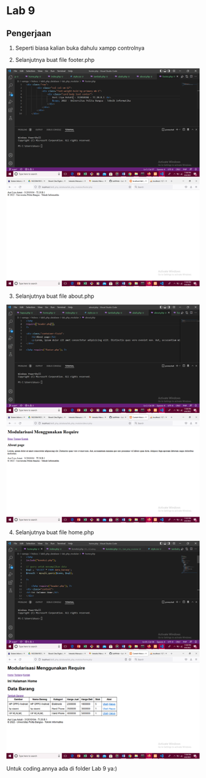 # Lab 9
## Pengerjaan

1. Seperti biasa kalian buka dahulu xampp controlnya

2. Selanjutnya buat file footer.php

![Screnshot(387).png](https://github.com/asriliya/Lab9dan10Web/blob/main/Lab9/pic/Screenshot%20(387).png)
![Screenshot(383).png](https://github.com/asriliya/Lab9dan10Web/blob/main/Lab9/pic/Screenshot%20(383).png)

3. Selanjutnya buat file about.php

![Screenshot(386).png](https://github.com/asriliya/Lab9dan10Web/blob/main/Lab9/pic/Screenshot%20(386).png)
![Screenshot(384)png](https://github.com/asriliya/Lab9dan10Web/blob/main/Lab9/pic/Screenshot%20(384).png)

4. Selanjutnya buat file home.php

![Screenshot(385).png](https://github.com/asriliya/Lab9dan10Web/blob/main/Lab9/pic/Screenshot%20(385).png)
![Screenshot(381).png](https://github.com/asriliya/Lab9dan10Web/blob/main/Lab9/pic/Screenshot%20(381).png)

Untuk coding.annya ada di folder Lab 9 ya:)
